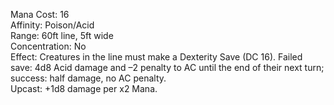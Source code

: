 Mana Cost: 16  
Affinity: Poison/Acid  
Range: 60ft line, 5ft wide  
Concentration: No  
Effect: Creatures in the line must make a Dexterity Save (DC 16). Failed save: 4d8 Acid damage and –2 penalty to AC until the end of their next turn; success: half damage, no AC penalty.  
Upcast: +1d8 damage per x2 Mana.